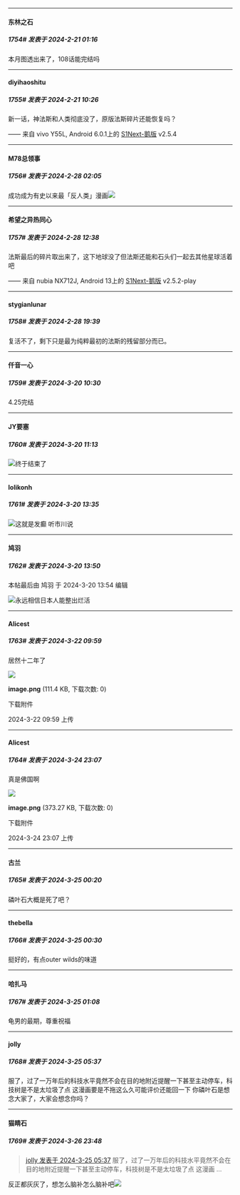 ﻿
*****

####  东林之石  
##### 1754#       发表于 2024-2-21 01:16

本月图透出来了，108话能完结吗


*****

####  diyihaoshitu  
##### 1755#       发表于 2024-2-21 10:26

新一话，神法斯和人类彻底没了，原版法斯碎片还能恢复吗？

—— 来自 vivo Y55L, Android 6.0.1上的 [S1Next-鹅版](https://github.com/ykrank/S1-Next/releases) v2.5.4

*****

####  M78总领事  
##### 1756#       发表于 2024-2-28 02:05

成功成为有史以来最「反人类」漫画<img src="https://static.saraba1st.com/image/smiley/face2017/067.png" referrerpolicy="no-referrer">


*****

####  希望之异热同心  
##### 1757#       发表于 2024-2-28 12:38

法斯最后的碎片取出来了，这下地球没了但法斯还能和石头们一起去其他星球活着吧

—— 来自 nubia NX712J, Android 13上的 [S1Next-鹅版](https://github.com/ykrank/S1-Next/releases) v2.5.2-play


*****

####  stygianlunar  
##### 1758#       发表于 2024-2-28 19:39

复活不了，剩下只是最为纯粹最初的法斯的残留部分而已。

*****

####  仟音一心  
##### 1759#       发表于 2024-3-20 10:30

4.25完结


*****

####  JY要塞  
##### 1760#       发表于 2024-3-20 11:13

<img src="https://static.saraba1st.com/image/smiley/face2017/067.png" referrerpolicy="no-referrer">终于结束了


*****

####  lolikonh  
##### 1761#       发表于 2024-3-20 13:35

<img src="https://static.saraba1st.com/image/smiley/face2017/067.png" referrerpolicy="no-referrer">这就是发癫 听市川说


*****

####  鸠羽  
##### 1762#       发表于 2024-3-20 13:50

 本帖最后由 鸠羽 于 2024-3-20 13:54 编辑 

<img src="https://static.saraba1st.com/image/smiley/face2017/067.png" referrerpolicy="no-referrer">永远相信日本人能整出烂活


*****

####  Alicest  
##### 1763#       发表于 2024-3-22 09:59

居然十二年了

<img src="https://img.saraba1st.com/forum/202403/22/095946xb9xax9ahxkkam0h.png" referrerpolicy="no-referrer">

<strong>image.png</strong> (111.4 KB, 下载次数: 0)

下载附件

2024-3-22 09:59 上传


*****

####  Alicest  
##### 1764#       发表于 2024-3-24 23:07

真是佛国啊

<img src="https://img.saraba1st.com/forum/202403/24/230729z1155sss1p3p8173.png" referrerpolicy="no-referrer">

<strong>image.png</strong> (373.27 KB, 下载次数: 0)

下载附件

2024-3-24 23:07 上传


*****

####  古兰  
##### 1765#       发表于 2024-3-25 00:20

磷叶石大概是死了吧？


*****

####  thebella  
##### 1766#       发表于 2024-3-25 00:30

挺好的，有点outer wilds的味道


*****

####  哈扎马  
##### 1767#       发表于 2024-3-25 01:08

龟男的最期，尊重祝福


*****

####  jolly  
##### 1768#       发表于 2024-3-25 05:37

服了，过了一万年后的科技水平竟然不会在目的地附近提醒一下甚至主动停车，科技树是不是太垃圾了点
这漫画要是不拖这么久可能评价还能回一下
你磷叶石是想念大家了，大家会想念你吗？


*****

####  猫睛石  
##### 1769#       发表于 2024-3-26 23:48

<blockquote><a href="httphttps://bbs.saraba1st.com/2b/forum.php?mod=redirect&amp;goto=findpost&amp;pid=64365517&amp;ptid=1558768" target="_blank">jolly 发表于 2024-3-25 05:37</a>
服了，过了一万年后的科技水平竟然不会在目的地附近提醒一下甚至主动停车，科技树是不是太垃圾了点
这漫画 ...</blockquote>
反正都灰灰了，想怎么脑补怎么脑补吧<img src="https://static.saraba1st.com/image/smiley/face2017/002.png" referrerpolicy="no-referrer">

